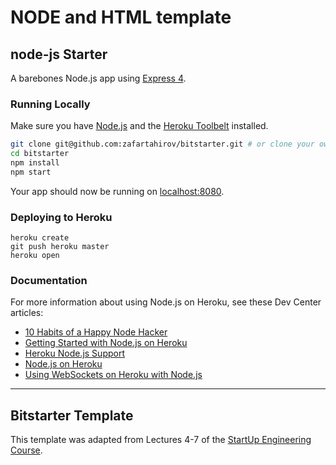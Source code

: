 # NODE and HTML template
>

## node-js Starter

A barebones Node.js app using [Express 4](http://expressjs.com/).

### Running Locally

Make sure you have [Node.js](http://nodejs.org/) and the [Heroku Toolbelt](https://toolbelt.heroku.com/) installed.

```sh
git clone git@github.com:zafartahirov/bitstarter.git # or clone your own fork
cd bitstarter
npm install
npm start
```

Your app should now be running on [localhost:8080](http://localhost:8080/).

### Deploying to Heroku

```
heroku create
git push heroku master
heroku open
```

### Documentation

For more information about using Node.js on Heroku, see these Dev Center articles:

- [10 Habits of a Happy Node Hacker](https://blog.heroku.com/archives/2014/3/11/node-habits)
- [Getting Started with Node.js on Heroku](https://devcenter.heroku.com/articles/getting-started-with-nodejs)
- [Heroku Node.js Support](https://devcenter.heroku.com/articles/nodejs-support)
- [Node.js on Heroku](https://devcenter.heroku.com/categories/nodejs)
- [Using WebSockets on Heroku with Node.js](https://devcenter.heroku.com/articles/node-websockets)

---

## Bitstarter Template

This template was adapted from Lectures 4-7 of the [StartUp Engineering Course](https://class.coursera.org/startup-001).

### 